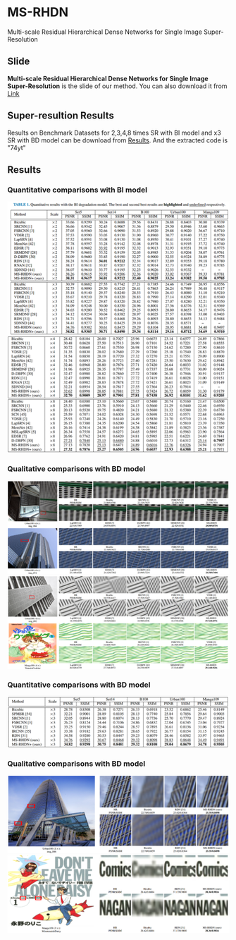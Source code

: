 # MS-RHDN
Multi-scale Residual Hierarchical Dense Networks for Single Image Super-Resolution

## Slide 
**Multi-scale Residual Hierarchical Dense Networks for Single Image Super-Resolution** is the slide of our method. You can also download it from [Link](https://raw.githubusercontent.com/Rainyfish/MS-RHDN/master/multi-scale%20residual%20hierarchical%20dense%20networks%20for%20single%20image%20super-resolution.pptx)

## Super-resultion Results 
Results on Benchmark Datasets for 2,3,4,8 times SR with BI model and x3 SR with BD model can be download from [Results](https://pan.baidu.com/s/1vrsl3gipoFXRgO8550pJDw). And the extracted code is "74yt"

## Results
### Quantitative comparisons with BI model
![Q_1](https://github.com/Rainyfish/MS-RHDN/blob/master/Figures/image14.png)
![Q_2](https://github.com/Rainyfish/MS-RHDN/blob/master/Figures/image15.png)

### Qualitative comparisons with BD model
![Q_1](https://github.com/Rainyfish/MS-RHDN/blob/master/Figures/image16.png)
![Q_1](https://github.com/Rainyfish/MS-RHDN/blob/master/Figures/image17.png)

### Quantitative comparisons with BD model
![Q_1](https://github.com/Rainyfish/MS-RHDN/blob/master/Figures/image18.png)

### Qualitative comparisons with BD model
![Q_1](https://github.com/Rainyfish/MS-RHDN/blob/master/Figures/image19.png)
![Q_1](https://github.com/Rainyfish/MS-RHDN/blob/master/Figures/image20.png)


